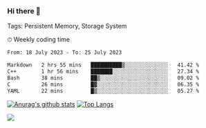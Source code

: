 ### Hi there 👋

Tags: Persistent Memory, Storage System

<!--

[![Anurag's github stats](https://github-readme-stats.vercel.app/api?username=wwyf)](https://github.com/anuraghazra/github-readme-stats)

[![Anurag's github stats](https://github-readme-stats.vercel.app/api?username=wwyf&count_private=true)](https://github.com/anuraghazra/github-readme-stats)


[![Top Langs](https://github-readme-stats.vercel.app/api/top-langs/?username=wwyf&count_private=true&&hide=jupyter%20notebook,html)](https://github.com/anuraghazra/github-readme-stats)



-->


⏱ Weekly coding time

<!--START_SECTION:waka-->

```txt
From: 18 July 2023 - To: 25 July 2023

Markdown   2 hrs 55 mins   ██████████▒░░░░░░░░░░░░░░   41.42 %
C++        1 hr 56 mins    ███████░░░░░░░░░░░░░░░░░░   27.34 %
Bash       38 mins         ██▒░░░░░░░░░░░░░░░░░░░░░░   09.02 %
C          26 mins         █▓░░░░░░░░░░░░░░░░░░░░░░░   06.35 %
YAML       22 mins         █▒░░░░░░░░░░░░░░░░░░░░░░░   05.27 %
```

<!--END_SECTION:waka-->



[![Anurag's github stats](https://github-readme-stats.vercel.app/api?username=wwyf&count_private=true&show_icons=true&hide_border=true)](https://github.com/anuraghazra/github-readme-stats) [![Top Langs](https://github-readme-stats.vercel.app/api/top-langs/?username=wwyf&count_private=true&hide=jupyter%20notebook,html,OpenEdge%20ABL&langs_count=10&layout=compact&hide_border=true)](https://github.com/anuraghazra/github-readme-stats)

<!--

[![willianrod's wakatime stats](https://github-readme-stats.vercel.app/api/wakatime?username=wwyf)](https://github.com/anuraghazra/github-readme-stats)


-->

![](https://hit.yhype.me/github/profile?user_id=23121291)
